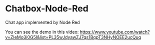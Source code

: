 # Chatbox-Node-Red

Chat app implemented by Node Red

You can see the demo in this video: https://www.youtube.com/watch?v=ZIeMo3i0G5I&list=PL35wJdyawZJ7qs1BqpT3NHyNOEE2ucQuq
